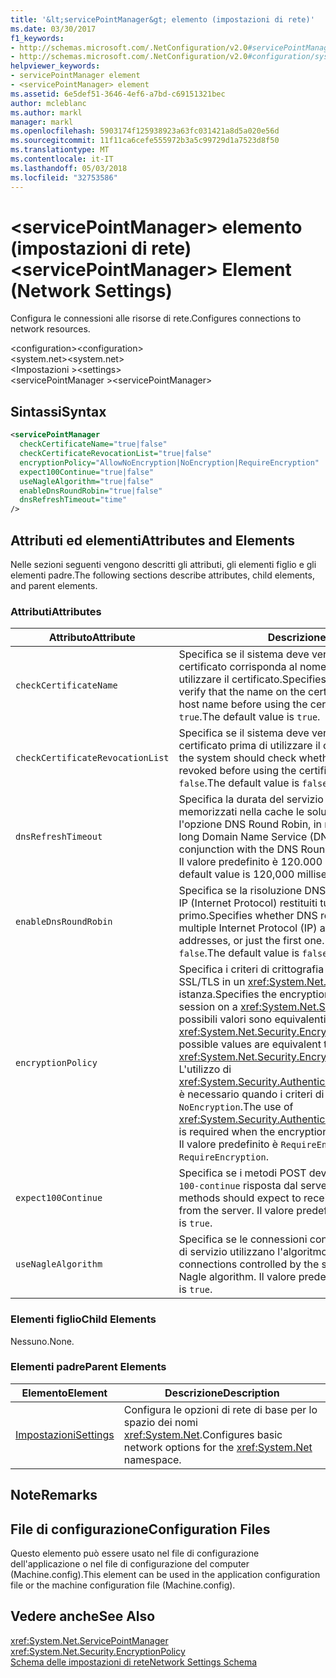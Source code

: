 ```yaml
---
title: '&lt;servicePointManager&gt; elemento (impostazioni di rete)'
ms.date: 03/30/2017
f1_keywords:
- http://schemas.microsoft.com/.NetConfiguration/v2.0#servicePointManager
- http://schemas.microsoft.com/.NetConfiguration/v2.0#configuration/system.net/settings/servicePointManager
helpviewer_keywords:
- servicePointManager element
- <servicePointManager> element
ms.assetid: 6e5def51-3646-4ef6-a7bd-c69151321bec
author: mcleblanc
ms.author: markl
manager: markl
ms.openlocfilehash: 5903174f125938923a63fc031421a8d5a020e56d
ms.sourcegitcommit: 11f11ca6cefe555972b3a5c99729d1a7523d8f50
ms.translationtype: MT
ms.contentlocale: it-IT
ms.lasthandoff: 05/03/2018
ms.locfileid: "32753586"
---
```

# <a name="ltservicepointmanagergt-element-network-settings"></a><span data-ttu-id="eb7cb-102">&lt;servicePointManager&gt; elemento (impostazioni di rete)</span><span class="sxs-lookup"><span data-stu-id="eb7cb-102">&lt;servicePointManager&gt; Element (Network Settings)</span></span>
<span data-ttu-id="eb7cb-103">Configura le connessioni alle risorse di rete.</span><span class="sxs-lookup"><span data-stu-id="eb7cb-103">Configures connections to network resources.</span></span>  
  
 <span data-ttu-id="eb7cb-104">\<configuration></span><span class="sxs-lookup"><span data-stu-id="eb7cb-104">\<configuration></span></span>  
<span data-ttu-id="eb7cb-105">\<system.net></span><span class="sxs-lookup"><span data-stu-id="eb7cb-105">\<system.net></span></span>  
<span data-ttu-id="eb7cb-106">\<Impostazioni ></span><span class="sxs-lookup"><span data-stu-id="eb7cb-106">\<settings></span></span>  
<span data-ttu-id="eb7cb-107">\<servicePointManager ></span><span class="sxs-lookup"><span data-stu-id="eb7cb-107">\<servicePointManager></span></span>  
  
## <a name="syntax"></a><span data-ttu-id="eb7cb-108">Sintassi</span><span class="sxs-lookup"><span data-stu-id="eb7cb-108">Syntax</span></span>  
  
```xml  
<servicePointManager  
  checkCertificateName="true|false"  
  checkCertificateRevocationList="true|false"  
  encryptionPolicy="AllowNoEncryption|NoEncryption|RequireEncryption"  
  expect100Continue="true|false"  
  useNagleAlgorithm="true|false"  
  enableDnsRoundRobin="true|false"  
  dnsRefreshTimeout="time"  
/>  
```  
  
## <a name="attributes-and-elements"></a><span data-ttu-id="eb7cb-109">Attributi ed elementi</span><span class="sxs-lookup"><span data-stu-id="eb7cb-109">Attributes and Elements</span></span>  
 <span data-ttu-id="eb7cb-110">Nelle sezioni seguenti vengono descritti gli attributi, gli elementi figlio e gli elementi padre.</span><span class="sxs-lookup"><span data-stu-id="eb7cb-110">The following sections describe attributes, child elements, and parent elements.</span></span>  
  
### <a name="attributes"></a><span data-ttu-id="eb7cb-111">Attributi</span><span class="sxs-lookup"><span data-stu-id="eb7cb-111">Attributes</span></span>  
  
|<span data-ttu-id="eb7cb-112">**Attributo**</span><span class="sxs-lookup"><span data-stu-id="eb7cb-112">**Attribute**</span></span>|<span data-ttu-id="eb7cb-113">**Descrizione**</span><span class="sxs-lookup"><span data-stu-id="eb7cb-113">**Description**</span></span>|  
|-------------------|---------------------|  
|`checkCertificateName`|<span data-ttu-id="eb7cb-114">Specifica se il sistema deve verificare che il nome del certificato corrisponda al nome di host server prima di utilizzare il certificato.</span><span class="sxs-lookup"><span data-stu-id="eb7cb-114">Specifies whether the system should verify that the name on the certificate matches the server host name before using the certificate.</span></span> <span data-ttu-id="eb7cb-115">Il valore predefinito è `true`.</span><span class="sxs-lookup"><span data-stu-id="eb7cb-115">The default value is `true`.</span></span>|  
|`checkCertificateRevocationList`|<span data-ttu-id="eb7cb-116">Specifica se il sistema deve verificare se è stato revocato il certificato prima di utilizzare il certificato.</span><span class="sxs-lookup"><span data-stu-id="eb7cb-116">Specifies whether the system should check whether the certificate has been revoked before using the certificate.</span></span> <span data-ttu-id="eb7cb-117">Il valore predefinito è `false`.</span><span class="sxs-lookup"><span data-stu-id="eb7cb-117">The default value is `false`.</span></span>|  
|`dnsRefreshTimeout`|<span data-ttu-id="eb7cb-118">Specifica la durata del servizio DNS (Domain Name) vengono memorizzati nella cache le soluzioni in combinazione con l'opzione DNS Round Robin, in millisecondi.</span><span class="sxs-lookup"><span data-stu-id="eb7cb-118">Specifies how long Domain Name Service (DNS) resolutions are cached in conjunction with the DNS Round Robin option, in milliseconds.</span></span> <span data-ttu-id="eb7cb-119">Il valore predefinito è 120.000 millisecondi (due minuti).</span><span class="sxs-lookup"><span data-stu-id="eb7cb-119">The default value is 120,000 milliseconds (two minutes).</span></span>|  
|`enableDnsRoundRobin`|<span data-ttu-id="eb7cb-120">Specifica se la risoluzione DNS dell'host nomi con più indirizzi IP (Internet Protocol) restituiti tutti gli indirizzi o solo il primo.</span><span class="sxs-lookup"><span data-stu-id="eb7cb-120">Specifies whether DNS resolutions of host names with multiple Internet Protocol (IP) addresses return all the addresses, or just the first one.</span></span> <span data-ttu-id="eb7cb-121">Il valore predefinito è `false`.</span><span class="sxs-lookup"><span data-stu-id="eb7cb-121">The default value is `false`.</span></span>|  
|`encryptionPolicy`|<span data-ttu-id="eb7cb-122">Specifica i criteri di crittografia applicato a una sessione SSL/TLS in un <xref:System.Net.ServicePointManager> istanza.</span><span class="sxs-lookup"><span data-stu-id="eb7cb-122">Specifies the encryption policy applied to an SSL/TLS session on a <xref:System.Net.ServicePointManager> instance.</span></span> <span data-ttu-id="eb7cb-123">I possibili valori sono equivalenti ai valori per il <xref:System.Net.Security.EncryptionPolicy> enumerazione.</span><span class="sxs-lookup"><span data-stu-id="eb7cb-123">The possible values are equivalent to the values for the <xref:System.Net.Security.EncryptionPolicy> enumeration.</span></span> <span data-ttu-id="eb7cb-124">L'utilizzo di <xref:System.Security.Authentication.CipherAlgorithmType.Null> è necessario quando i criteri di crittografia sono impostato su `NoEncryption`.</span><span class="sxs-lookup"><span data-stu-id="eb7cb-124">The use of <xref:System.Security.Authentication.CipherAlgorithmType.Null> is required when the encryption policy is set to `NoEncryption`.</span></span> <span data-ttu-id="eb7cb-125">Il valore predefinito è `RequireEncryption`.</span><span class="sxs-lookup"><span data-stu-id="eb7cb-125">The default value is `RequireEncryption`.</span></span>|  
|`expect100Continue`|<span data-ttu-id="eb7cb-126">Specifica se i metodi POST devono prevedere di ricevere un `100-continue` risposta dal server.</span><span class="sxs-lookup"><span data-stu-id="eb7cb-126">Specifies whether POST methods should expect to receive a `100-continue` response from the server.</span></span> <span data-ttu-id="eb7cb-127">Il valore predefinito è `true`.</span><span class="sxs-lookup"><span data-stu-id="eb7cb-127">The default value is `true`.</span></span>|  
|`useNagleAlgorithm`|<span data-ttu-id="eb7cb-128">Specifica se le connessioni controllate dal gestore del punto di servizio utilizzano l'algoritmo Nagle.</span><span class="sxs-lookup"><span data-stu-id="eb7cb-128">Specifies whether connections controlled by the service point manager use the Nagle algorithm.</span></span> <span data-ttu-id="eb7cb-129">Il valore predefinito è `true`.</span><span class="sxs-lookup"><span data-stu-id="eb7cb-129">The default value is `true`.</span></span>|  
  
### <a name="child-elements"></a><span data-ttu-id="eb7cb-130">Elementi figlio</span><span class="sxs-lookup"><span data-stu-id="eb7cb-130">Child Elements</span></span>  
 <span data-ttu-id="eb7cb-131">Nessuno.</span><span class="sxs-lookup"><span data-stu-id="eb7cb-131">None.</span></span>  
  
### <a name="parent-elements"></a><span data-ttu-id="eb7cb-132">Elementi padre</span><span class="sxs-lookup"><span data-stu-id="eb7cb-132">Parent Elements</span></span>  
  
|<span data-ttu-id="eb7cb-133">**Elemento**</span><span class="sxs-lookup"><span data-stu-id="eb7cb-133">**Element**</span></span>|<span data-ttu-id="eb7cb-134">**Descrizione**</span><span class="sxs-lookup"><span data-stu-id="eb7cb-134">**Description**</span></span>|  
|-----------------|---------------------|  
|[<span data-ttu-id="eb7cb-135">Impostazioni</span><span class="sxs-lookup"><span data-stu-id="eb7cb-135">Settings</span></span>](../../../../../docs/framework/configure-apps/file-schema/network/settings-element-network-settings.md)|<span data-ttu-id="eb7cb-136">Configura le opzioni di rete di base per lo spazio dei nomi <xref:System.Net>.</span><span class="sxs-lookup"><span data-stu-id="eb7cb-136">Configures basic network options for the <xref:System.Net> namespace.</span></span>|  
  
## <a name="remarks"></a><span data-ttu-id="eb7cb-137">Note</span><span class="sxs-lookup"><span data-stu-id="eb7cb-137">Remarks</span></span>  
  
## <a name="configuration-files"></a><span data-ttu-id="eb7cb-138">File di configurazione</span><span class="sxs-lookup"><span data-stu-id="eb7cb-138">Configuration Files</span></span>  
 <span data-ttu-id="eb7cb-139">Questo elemento può essere usato nel file di configurazione dell'applicazione o nel file di configurazione del computer (Machine.config).</span><span class="sxs-lookup"><span data-stu-id="eb7cb-139">This element can be used in the application configuration file or the machine configuration file (Machine.config).</span></span>  
  
## <a name="see-also"></a><span data-ttu-id="eb7cb-140">Vedere anche</span><span class="sxs-lookup"><span data-stu-id="eb7cb-140">See Also</span></span>  
 <xref:System.Net.ServicePointManager>  
 <xref:System.Net.Security.EncryptionPolicy>  
 [<span data-ttu-id="eb7cb-141">Schema delle impostazioni di rete</span><span class="sxs-lookup"><span data-stu-id="eb7cb-141">Network Settings Schema</span></span>](../../../../../docs/framework/configure-apps/file-schema/network/index.md)
